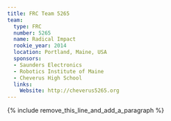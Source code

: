 ```yaml
---
title: FRC Team 5265
team:
  type: FRC
  number: 5265
  name: Radical Impact
  rookie_year: 2014
  location: Portland, Maine, USA
  sponsors:
  - Saunders Electronics
  - Robotics Institute of Maine
  - Cheverus High School
  links:
    Website: http://cheverus5265.org
---
```


{% include remove_this_line_and_add_a_paragraph %}